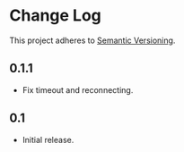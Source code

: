 # Change Log
This project adheres to [Semantic Versioning](http://semver.org/).

## 0.1.1
* Fix timeout and reconnecting.

## 0.1
* Initial release.
